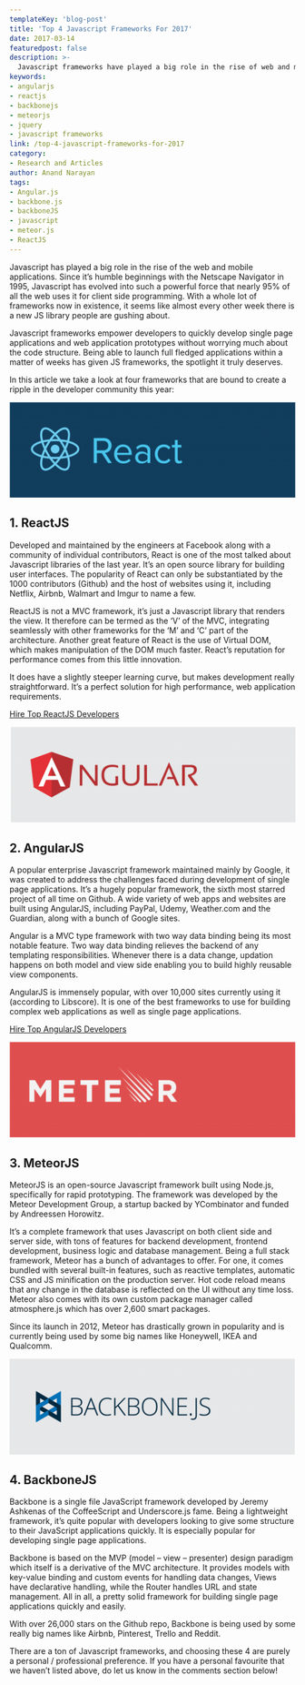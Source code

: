 ```yaml
---
templateKey: 'blog-post'
title: 'Top 4 Javascript Frameworks For 2017'
date: 2017-03-14
featuredpost: false
description: >-
  Javascript frameworks have played a big role in the rise of web and mobile applications. We list the top 4 javascript frameworks to lookout for in this year
keywords:
- angularjs
- reactjs
- backbonejs
- meteorjs
- jquery
- javascript frameworks
link: /top-4-javascript-frameworks-for-2017
category:
- Research and Articles
author: Anand Narayan
tags:
- Angular.js
- backbone.js
- backboneJS
- javascript
- meteor.js
- ReactJS
---
```

Javascript has played a big role in the rise of the web and mobile applications. Since it’s humble beginnings with the Netscape Navigator in 1995, Javascript has evolved into such a powerful force that nearly 95% of all the web uses it for client side programming. With a whole lot of frameworks now in existence, it seems like almost every other week there is a new JS library people are gushing about.

Javascript frameworks empower developers to quickly develop single page applications and web application prototypes without worrying much about the code structure. Being able to launch full fledged applications within a matter of weeks has given JS frameworks, the spotlight it truly deserves.

In this article we take a look at four frameworks that are bound to create a ripple in the developer community this year:

![ReactJSDevelopers](./images/TopJSFrameworks-React-1024x342.png)

## 1. ReactJS
Developed and maintained by the engineers at Facebook along with a community of individual contributors, React is one of the most talked about Javascript libraries of the last year. It’s an open source library for building user interfaces. The popularity of React can only be substantiated by the 1000 contributors (Github) and the host of websites using it, including Netflix, Airbnb, Walmart and Imgur to name a few.

ReactJS is not a MVC framework, it’s just a Javascript library that renders the view. It therefore can be termed as the ‘V’ of the MVC, integrating seamlessly with other frameworks for the ‘M’ and ‘C’ part of the architecture. Another great feature of React is the use of Virtual DOM, which makes manipulation of the DOM much faster. React’s reputation for performance comes from this little innovation.

It does have a slightly steeper learning curve, but makes development really straightforward. It’s a perfect solution for high performance, web application requirements.

[Hire Top ReactJS Developers](/react-js-development/)

 
![AngularJS-Developers](./images/TopJSFrameworks-Angular-1024x342.png)

## 2. AngularJS
A popular enterprise Javascript framework maintained mainly by Google, it was created to address the challenges faced during development of single page applications. It’s a hugely popular framework, the sixth most starred project of all time on Github. A wide variety of web apps and websites are built using AngularJS, including PayPal, Udemy, Weather.com and the Guardian, along with a bunch of Google sites.

Angular is a MVC type framework with two way data binding being its most notable feature. Two way data binding relieves the backend of any templating responsibilities. Whenever there is a data change, updation happens on both model and view side enabling you to build highly reusable view components.

AngularJS is immensely popular, with over 10,000 sites currently using it (according to Libscore). It is one of the best frameworks to use for building complex web applications as well as single page applications.

[Hire Top AngularJS Developers](/hire-angularjs-development-company/)

 
![MeteorJSDevelopers](./images/TopJSFrameworks-Meteor-1024x342.png)

## 3. MeteorJS
MeteorJS is an open-source Javascript framework built using Node.js, specifically for rapid prototyping. The framework was developed by the Meteor Development Group, a startup backed by YCombinator and funded by Andreessen Horowitz.

It’s a complete framework that uses Javascript on both client side and server side, with tons of features for backend development, frontend development, business logic and database management. Being a full stack framework, Meteor has a bunch of advantages to offer. For one, it comes bundled with several built-in features, such as reactive templates, automatic CSS and JS minification on the production server. Hot code reload means that any change in the database is reflected on the UI without any time loss. Meteor also comes with its own custom package manager called atmosphere.js which has over 2,600 smart packages.

Since its launch in 2012, Meteor has drastically grown in popularity and is currently being used by some big names like Honeywell, IKEA and Qualcomm.

 
![JavascriptDevelopers](./images/TopJSFrameworks-Backbone-1024x342.png)

## 4. BackboneJS
Backbone is a single file JavaScript framework developed by Jeremy Ashkenas of the CoffeeScript and Underscore.js fame. Being a lightweight framework, it’s quite popular with developers looking to give some structure to their JavaScript applications quickly.
It is especially popular for developing single page applications.

Backbone is based on the MVP (model – view – presenter) design paradigm which itself is a derivative of the MVC architecture. It provides models with key-value binding and custom events for handling data changes, Views have declarative handling, while the Router handles URL and state management. All in all, a pretty solid framework for building single page applications quickly and easily.

With over 26,000 stars on the Github repo, Backbone is being used by some really big names like Airbnb, Pinterest, Trello and Reddit.

 
There are a ton of Javascript frameworks, and choosing these 4 are purely a personal / professional preference. If you have a personal favourite that we haven’t listed above, do let us know in the comments section below!
